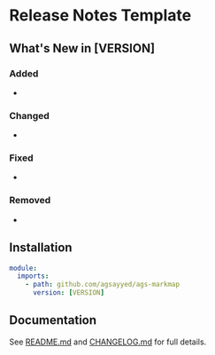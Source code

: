 # Release Notes Template

## What's New in [VERSION]

### Added
- 

### Changed
- 

### Fixed
- 

### Removed
- 

## Installation
```yaml
module:
  imports:
    - path: github.com/agsayyed/ags-markmap
      version: [VERSION]
```

## Documentation
See [README.md](README.md) and [CHANGELOG.md](CHANGELOG.md) for full details.
